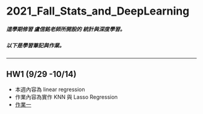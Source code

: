 # 2021_Fall_Stats_and_DeepLearning
##### 這學期修習 盧信銘老師所開設的 統計與深度學習。  
##### 以下是學習筆記與作業。
---
## HW1 (9/29 -10/14)
* 本週內容為 linear regression
* 作業內容為實作 KNN 與 Lasso Regression  
* [作業一](https://github.com/stephanie0324/2021_Fall_Stats_and_DeepLearning/blob/main/HW1/r10725046_HW1.ipynb)
